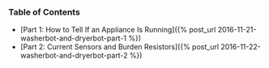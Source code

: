 ### Table of Contents

* [Part 1: How to Tell If an Appliance Is Running]({% post_url 2016-11-21-washerbot-and-dryerbot-part-1 %})
* [Part 2: Current Sensors and Burden Resistors]({% post_url 2016-11-22-washerbot-and-dryerbot-part-2 %})

